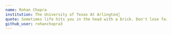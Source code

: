 ```yaml
---
name: Rohan Chopra 
institution: The University of Texas At Arlington🚩 
quote: Sometimes life hits you in the head with a brick. Don't lose faith. Steve Jobs
github_user: rohanchopra3
---
```

